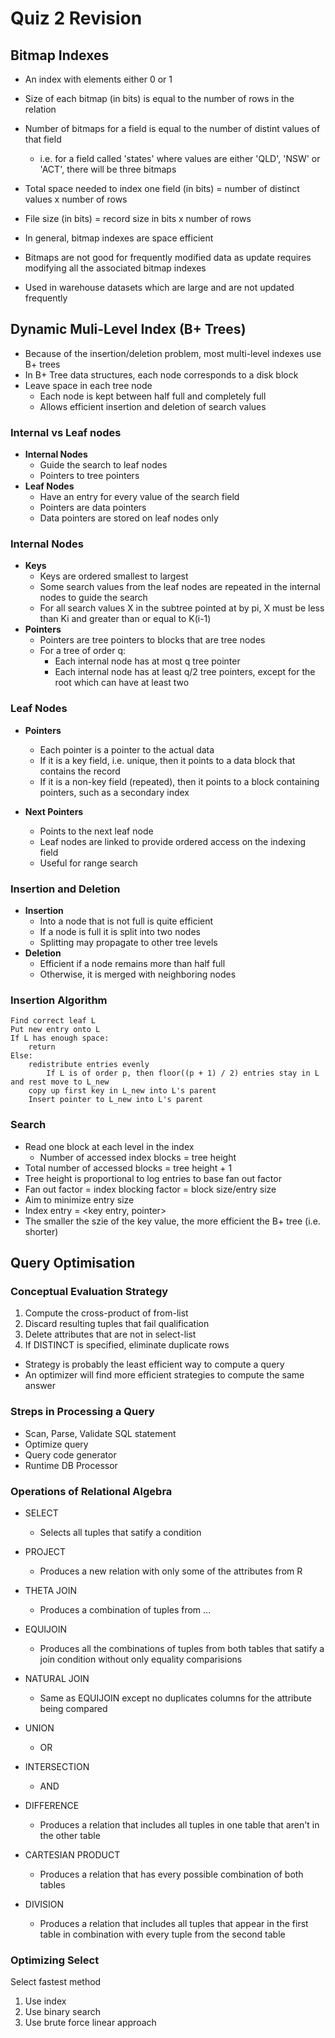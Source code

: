 # Quiz 2 Revision

## Bitmap Indexes
- An index with elements either 0 or 1
- Size of each bitmap (in bits) is equal to the number of rows in the relation
- Number of bitmaps for a field is equal to the number of distint values of that field
    - i.e. for a field called 'states' where values are either 'QLD', 'NSW' or 'ACT', there will be three bitmaps

- Total space needed to index one field (in bits) = number of distinct values x number of rows

- File size (in bits) = record size in bits x number of rows
- In general, bitmap indexes are space efficient
- Bitmaps are not good for frequently modified data as update requires modifying all the associated bitmap indexes
- Used in warehouse datasets which are large and are not updated frequently

## Dynamic Muli-Level Index (B+ Trees)
- Because of the insertion/deletion problem, most multi-level indexes use B+ trees
- In B+ Tree data structures, each node corresponds to a disk block
- Leave space in each tree node
    - Each node is kept between half full and completely full
    - Allows efficient insertion and deletion of search values

### Internal vs Leaf nodes
- __Internal Nodes__
    - Guide the search to leaf nodes
    - Pointers to tree pointers
- __Leaf Nodes__
    - Have an entry for every value of the search field
    - Pointers are data pointers
    - Data pointers are stored on leaf nodes only

### Internal Nodes
- __Keys__
    - Keys are ordered smallest to largest
    - Some search values from the leaf nodes are repeated in the internal nodes to guide the search
    - For all search values X in the subtree pointed at by pi, X must be less than Ki and greater than or equal to K(i-1)
- __Pointers__
    - Pointers are tree pointers to blocks that are tree nodes
    - For a tree of order q:
        - Each internal node has at most q tree pointer
        - Each internal node has at least q/2 tree pointers, except for the root which can have at least two

### Leaf Nodes
- __Pointers__
    - Each pointer is a pointer to the actual data
    - If it is a key field, i.e. unique, then it points to a data block that contains the record
    - If it is a non-key field (repeated), then it points to a block containing pointers, such as a secondary index

- __Next Pointers__
    - Points to the next leaf node
    - Leaf nodes are linked to provide ordered access on the indexing field
    - Useful for range search

### Insertion and Deletion
- __Insertion__
    - Into a node that is not full is quite efficient
    - If a node is full it is split into two nodes
    - Splitting may propagate to other tree levels
- __Deletion__
    - Efficient if a node remains more than half full
    - Otherwise, it is merged with neighboring nodes

### Insertion Algorithm
```
Find correct leaf L
Put new entry onto L
If L has enough space:
    return
Else:
    redistribute entries evenly
        If L is of order p, then floor((p + 1) / 2) entries stay in L and rest move to L_new
    copy up first key in L_new into L's parent
    Insert pointer to L_new into L's parent
```

### Search
- Read one block at each level in the index
    - Number of accessed index blocks = tree height
- Total number of accessed blocks = tree height + 1
- Tree height is proportional to log entries to base fan out factor
- Fan out factor = index blocking factor = block size/entry size
- Aim to minimize entry size
- Index entry = <key entry, pointer>
- The smaller the szie of the key value, the more efficient the B+ tree (i.e. shorter)

## Query Optimisation

### Conceptual Evaluation Strategy
1. Compute the cross-product of from-list
2. Discard resulting tuples that fail qualification
3. Delete attributes that are not in select-list
4. If DISTINCT is specified, eliminate duplicate rows

- Strategy is probably the least efficient way to compute a query
- An optimizer will find more efficient strategies to compute the same answer

### Streps in Processing a Query
- Scan, Parse, Validate SQL statement
- Optimize query
- Query code generator
- Runtime DB Processor

### Operations of Relational Algebra
- SELECT
    - Selects all tuples that satify a condition

- PROJECT
    - Produces a new relation with only some of the attributes from R

- THETA JOIN
    - Produces a combination of tuples from ...

- EQUIJOIN
    - Produces all the combinations of tuples from both tables that satify a join condition without only equality comparisions

- NATURAL JOIN
    - Same as EQUIJOIN except no duplicates columns for the attribute being compared

- UNION
    - OR

- INTERSECTION
    - AND

- DIFFERENCE
    - Produces a relation that includes all tuples in one table that aren't in the other table

- CARTESIAN PRODUCT
    - Produces a relation that has every possible combination of both tables

- DIVISION
    - Produces a relation that includes all tuples that appear in the first table in combination with every tuple from the second table

### Optimizing Select

Select fastest method
1. Use index
2. Use binary search
3. Use brute force linear approach
